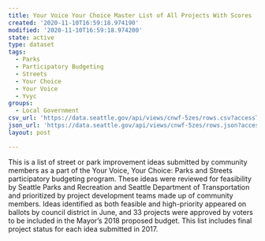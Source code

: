 ```yaml
---
title: Your Voice Your Choice Master List of All Projects With Scores
created: '2020-11-10T16:59:18.974190'
modified: '2020-11-10T16:59:18.974200'
state: active
type: dataset
tags:
  - Parks
  - Participatory Budgeting
  - Streets
  - Your Choice
  - Your Voice
  - Yvyc
groups:
  - Local Government
csv_url: 'https://data.seattle.gov/api/views/cnwf-5zes/rows.csv?accessType=DOWNLOAD'
json_url: 'https://data.seattle.gov/api/views/cnwf-5zes/rows.json?accessType=DOWNLOAD'
layout: post

---
```

This is a list of street or park improvement ideas submitted by community members as a part of the Your Voice, Your Choice: Parks and Streets participatory budgeting program. These ideas were reviewed for feasibility by Seattle Parks and Recreation and Seattle Department of Transportation and prioritized by project development teams made up of community members. Ideas identified as both feasible and high-priority appeared on ballots by council district in June, and 33 projects were approved by voters to be included in the Mayor’s 2018 proposed budget. This list includes final project status for each idea submitted in 2017.
